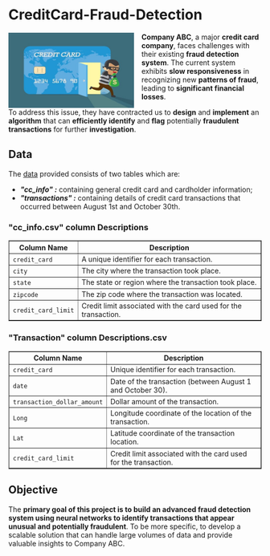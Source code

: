 # CreditCard-Fraud-Detection

<img align="left" width="250" height="150" src="Image/creditcard.jpeg" style="margin-right: 15px;"> **Company ABC**, a major **credit card company**, faces challenges with their existing **fraud detection system**. The current system exhibits **slow responsiveness** in recognizing new **patterns of fraud**, leading to **significant financial losses**.  

To address this issue, they have contracted us to **design** and **implement** an **algorithm** that can **efficiently identify** and **flag** potentially **fraudulent transactions** for further **investigation**. 


## Data
The [data](https://www.kaggle.com/datasets/iabhishekofficial/creditcard-fraud-detection) provided consists of two tables which are:
* ***"cc_info" :*** containing general credit card and cardholder information;
* ***"transactions" :*** containing details of credit card transactions that occurred between August 1st and October 30th.

<h3>"cc_info.csv" column Descriptions</h3>
<table border="1" style="border-collapse: collapse; width: 100%;">
<tr>
<th>Column Name</th>
<th>Description</th>
</tr>
<tr>
<td><code>credit_card</code></td>
<td>A unique identifier for each transaction.</td>
</tr>
<tr>
<td><code>city</code></td>
<td>The city where the transaction took place.</td>
</tr>
<tr>
<td><code>state</code></td>
<td>The state or region where the transaction took place.</td>
</tr>
<tr>
<td><code>zipcode</code></td>
<td>The zip code where the transaction was located.</td>
</tr>
<tr>
<td><code>credit_card_limit</code></td>
<td>Credit limit associated with the card used for the transaction.</td>
</tr>
</table>



<h3>"Transaction" column Descriptions.csv</h3>
<table border="1" style="border-collapse: collapse; width: 100%;">
<tr>
<th>Column Name</th>
<th>Description</th>
</tr>
<tr>
<td><code>credit_card</code></td>
<td>Unique identifier for each transaction.</td>
</tr>
<tr>
<td><code>date</code></td>
<td>Date of the transaction (between August 1 and October 30).</td>
</tr>
<tr>
<td><code>transaction_dollar_amount</code></td>
<td>Dollar amount of the transaction.</td>
</tr>
<tr>
<td><code>Long</code></td>
<td>Longitude coordinate of the location of the transaction.</td>
</tr>
<tr>
<td><code>Lat</code></td>
<td>Latitude coordinate of the transaction location.</td>
</tr>
<tr>
<td><code>credit_card_limit</code></td>
<td>Credit limit associated with the card used for the transaction.</td>
</tr>
</table>

## Objective
The **primary goal of this project is to build an advanced fraud detection system using neural networks to identify transactions that appear unusual and potentially fraudulent**. To be more specific, to develop a scalable solution that can handle large volumes of data and provide valuable insights to Company ABC.
